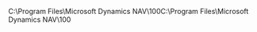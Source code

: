 <span data-ttu-id="73a81-101">C:\\Program Files\\Microsoft Dynamics NAV\\100</span><span class="sxs-lookup"><span data-stu-id="73a81-101">C:\\Program Files\\Microsoft Dynamics NAV\\100</span></span>
